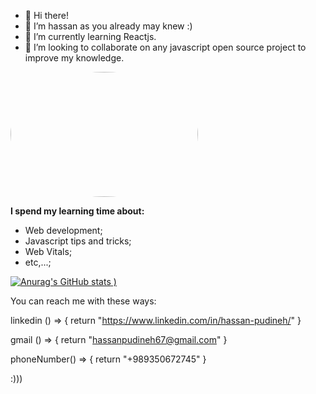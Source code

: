 - 👋 Hi there!
- 👀 I’m hassan as you already may knew :)
- 🌱 I’m currently learning Reactjs.
- 💞️ I’m looking to collaborate on any javascript open source project to improve my knowledge.

<!-- ![code](https://user-images.githubusercontent.com/53173881/131391821-04c87aa0-87ec-412e-a063-6f7b1363aec4.gif) -->
<img style="border-radius: 50%;" src="https://user-images.githubusercontent.com/53173881/131391821-04c87aa0-87ec-412e-a063-6f7b1363aec4.gif" width="300" height="200">



**I spend my learning time about:**

* Web development;
* Javascript tips and tricks;
* Web Vitals;
* etc,...;

[![Anurag's GitHub stats](https://github-readme-stats.vercel.app/api?username=hassanpudineh67&show_icons=true&theme=radical)
)](https://github.com/anuraghazra/github-readme-stats)

You can reach me with these ways:

linkedin () => {
    return "https://www.linkedin.com/in/hassan-pudineh/"
}

gmail () => {
    return "hassanpudineh67@gmail.com"
}

phoneNumber() => {
    return "+989350672745"
}

:)))



